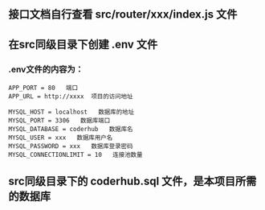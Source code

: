## 接口文档自行查看 src/router/xxx/index.js 文件



## 在src同级目录下创建 .env 文件
### .env文件的内容为：

    APP_PORT = 80   端口
    APP_URL = http://xxxx  项目的访问地址

    MYSQL_HOST = localhost   数据库的地址
    MYSQL_PORT = 3306   数据库端口
    MYSQL_DATABASE = coderhub   数据库名
    MYSQL_USER = xxx   数据库用户名
    MYSQL_PASSWORD = xxx   数据库登录密码
    MYSQL_CONNECTIONLIMIT = 10   连接池数量


## src同级目录下的 coderhub.sql 文件，是本项目所需的数据库
